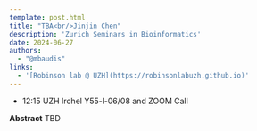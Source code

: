 ```yaml
---
template: post.html
title: "TBA<br/>Jinjin Chen"
description: 'Zurich Seminars in Bioinformatics'
date: 2024-06-27
authors:
  - "@mbaudis"
links:
  - '[Robinson lab @ UZH](https://robinsonlabuzh.github.io)'
---
```


* 12:15 UZH Irchel Y55-l-06/08 and ZOOM Call

**Abstract** TBD